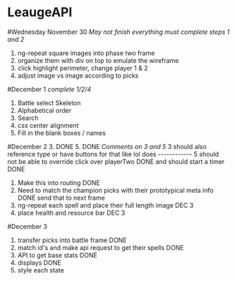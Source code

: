 # LeaugeAPI

#Wednesday November 30
*May not finish everything must complete steps 1 and 2*
1. ng-repeat square images into phase two frame
2. organize them with div on top to emulate the wireframe
3. click highlight perimeter, change player 1 & 2
4. adjust image vs image according to picks

#December 1
*complete
1/2/4*
1. Battle select Skeleton
2. Alphabetical order
3. Search
4. css center alignment
5. Fill in the blank boxes / names

#December 2
3. DONE
5. DONE
*Comments on 3 and 5*
3 should also reference type or have buttons for that like lol does ------------
5 should not be able to override click over playerTwo DONE
  and should start a timer DONE
1. Make this into routing DONE
1. Need to match the champion picks with their prototypical meta info DONE
   send that to next frame
2. ng-repeat each spell and place their full length image DEC 3
3. place health and resource bar DEC 3

#December 3
1. transfer picks into battle frame DONE
2. match id's and make api request to get their spells DONE
3. API to get base stats DONE
4. displays DONE
5. style each state
